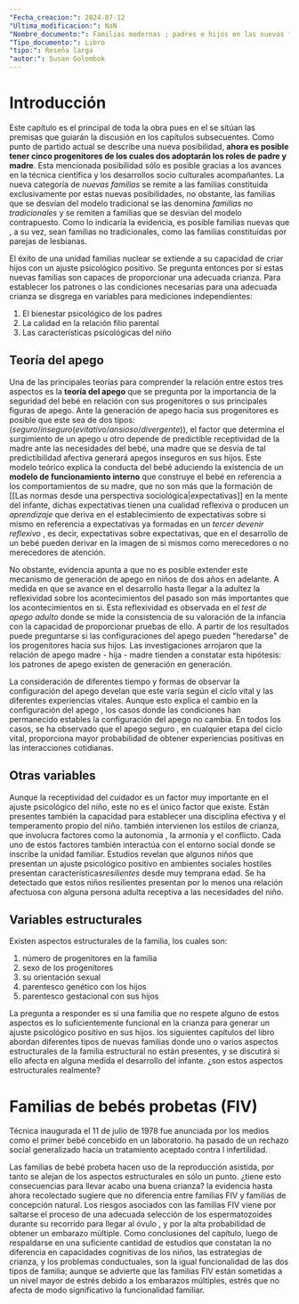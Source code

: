 ```yaml
---
"Fecha_creacion:": 2024-07-12
"Ultima_modificacion:": NaN
"Nombre_documento:": Familias modernas ; padres e hijos en las nuevas formas de familia
"Tipo_documento:": Libro
"tipo:": Reseña larga
"autor:": Susan Golombok
---
```

# Introducción 
Este capítulo es el principal de toda la obra pues en el se sitúan las premisas que guiarán la discusión en los capítulos subsecuentes. Como punto de partido actual se describe una nueva posibilidad, **ahora es posible tener cinco progenitores de los cuales dos adoptarán los roles de padre y madre**. Esta mencionada posibilidad sólo es posible gracias a los avances en la técnica científica y los desarrollos socio culturales acompañantes. La nueva categoría de *nuevas familias* se remite a las familias constituida exclusivamente por estas nuevas posibilidades, no obstante, las familias que se desvían del modelo tradicional se las denomina *familias no tradicionales* y se remiten a familias que se desvían del modelo contrapuesto. Como lo indicaría la evidencia, es posible familias nuevas que , a su vez, sean familias no tradicionales, como las familias constituidas por parejas de lesbianas.

El éxito de una unidad familias nuclear se extiende a su capacidad de criar hijos con un ajuste psicológico positivo. Se pregunta entonces por si estas nuevas familias son capaces de proporcionar una adecuada crianza. Para establecer los patrones o las condiciones necesarias para una adecuada crianza se disgrega en variables para mediciones independientes: 
1) El bienestar psicológico de los padres 
2) La calidad en la relación filio parental
3) Las características psicológicas del niño
## Teoría del apego
Una de las principales teorías para comprender la relación entre estos tres aspectos es la **teoría del apego** que se pregunta por la importancia de la seguridad del bebé en relación con sus progenitores o sus principales figuras de apego. Ante la generación de apego hacia sus progenitores es posible que este sea de dos tipos: $(seguro/inseguro(evitativo/ansioso/divergente))$, el factor que determina el surgimiento de un apego u otro depende de predictible receptividad de la madre ante las necesidades del bebé, una madre que se desvía de tal predictibilidad afectiva generará apegos inseguros en sus hijos. Este modelo teórico explica la conducta del bebé aduciendo la existencia de un **modelo de funcionamiento interno**  que construye el bebé en referencia a los comportamientos de su madre, que no son más que la formación de [[Las normas desde una perspectiva sociológica|expectativas]] en la mente del infante, dichas expectativas tienen una cualidad reflexiva o producen un *aprendizaje*  que deriva en el establecimiento de expectativas sobre si mismo en referencia a expectativas ya formadas en un *tercer devenir reflexivo* , es decir, expectativas sobre expectativas, que en el desarrollo de un bebé pueden derivar en la imagen de si mismos como merecedores o no merecedores de atención.  

No obstante, evidencia apunta a que no es posible extender este mecanismo de generación de apego en niños de dos años en adelante. A medida en que se avance en el desarrollo hasta llegar a la adultez la reflexividad sobre los acontecimientos del pasado son más importantes que los acontecimientos en si. Esta reflexividad es observada en el *test de apego adulto* donde se mide la consistencia de su valoración de la infancia con la capacidad de proporcionar pruebas de ello. A partir de los resultados puede preguntarse si las configuraciones del apego pueden "heredarse" de los progenitores hacia sus hijos. Las investigaciones arrojaron que la relación de apego madre - hija - madre tienden a constatar esta hipótesis: los patrones de apego existen de generación en generación. 

La consideración de diferentes tiempo y formas de observar la configuración del apego develan que este varía según el ciclo vital y las diferentes experiencias vitales. Aunque esto explica el cambio en la configuración del apego , los casos donde las condiciones han permanecido estables la configuración del apego no cambia. En todos los casos, se ha observado que el apego seguro , en cualquier etapa del ciclo vital, proporciona mayor probabilidad de obtener experiencias positivas en las interacciones cotidianas. 
## Otras variables
Aunque la receptividad del cuidador es un factor muy importante en el ajuste psicológico del niño, este no es el único factor que existe. Están presentes también la capacidad para establecer una disciplina efectiva y el temperamento propio del niño. también intervienen los estilos de crianza, que involucra factores como la autonomía , la armonía y el conflicto. Cada uno de estos factores también interactúa con el entorno social donde se inscribe la unidad familiar. Estudios revelan que algunos niños que presentan un ajuste psicológico positivo en ambientes sociales hostiles presentan características*resilientes* desde muy temprana edad. Se ha detectado que estos niños resilientes presentan por lo menos una relación afectuosa con alguna persona adulta receptiva a las necesidades del niño. 
## Variables estructurales 

Existen aspectos estructurales de la familia, los cuales son: 
1) número de progenitores en la familia
2) sexo de los progenitores
3) su orientación sexual
4) parentesco genético con los hijos
5) parentesco gestacional con sus hijos

La pregunta a responder es si una familia que no respete alguno de estos aspectos es lo suficientemente funcional en la crianza para generar un ajuste psicológico positivo en sus hijos. los siguientes capítulos del libro abordan diferentes tipos de nuevas familias donde uno o varios aspectos estructurales de la familia estructural no están presentes, y se discutirá si ello afecta en alguna medida el desarrollo del infante.  ¿son estos aspectos estructurales realmente?    
# Familias de bebés probetas (FIV)

Técnica inaugurada el 11 de julio de 1978 fue anunciada por los medios como el primer bebé concebido en un laboratorio. ha pasado de un rechazo social generalizado hacia un tratamiento aceptado contra l infertilidad. 

Las familias de bebé probeta hacen uso de la reproducción asistida, por tanto se alejan de los aspectos estructurales en sólo un punto. ¿tiene esto consecuencias para llevar acabo una buena crianza? la evidencia hasta ahora recolectado sugiere que no diferencia entre familias FIV y familias de concepción natural. Los riesgos asociados con las familias FIV viene por saltarse el proceso de una adecuada selección de los espermatozoides durante su recorrido para llegar al óvulo , y por la alta probabilidad de obtener un embarazo múltiple.  Como conclusiones del capítulo, luego de respaldarse en una suficiente cantidad de estudios que constatan la no diferencia en capacidades cognitivas de los niños, las estrategias de crianza, y los problemas conductuales, son la igual funcionalidad de las dos tipos de familia; aunque se advierte que las familias FIV están sometidas a un nivel mayor de estrés debido a los embarazos múltiples, estrés que no afecta de modo significativo la funcionalidad familiar.    

